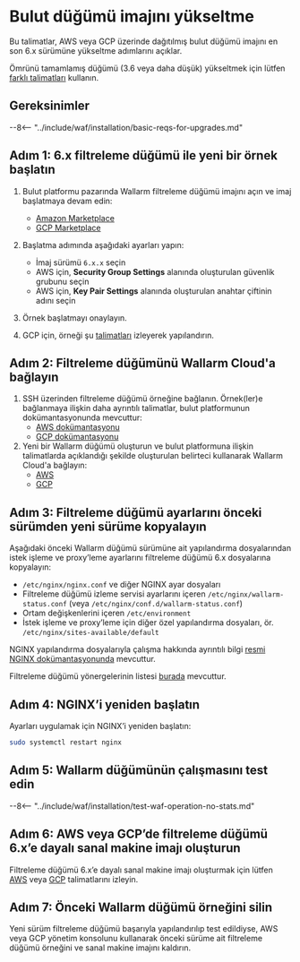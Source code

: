 [wallarm-status-instr]:             ../admin-en/configure-statistics-service.md
[memory-instr]:                     ../admin-en/configuration-guides/allocate-memory-for-waf-node.md
[waf-directives-instr]:             ../admin-en/configure-parameters-en.md
[ptrav-attack-docs]:                ../attacks-vulns-list.md#path-traversal
[attacks-in-ui-image]:              ../images/admin-guides/test-attacks-quickstart.png
[nginx-process-time-limit-docs]:    ../admin-en/configure-parameters-en.md#wallarm_process_time_limit
[nginx-process-time-limit-block-docs]:  ../admin-en/configure-parameters-en.md#wallarm_process_time_limit_block
[overlimit-res-rule-docs]:           ../user-guides/rules/configure-overlimit-res-detection.md
[graylist-docs]:                     ../user-guides/ip-lists/overview.md
[waf-mode-instr]:                   ../admin-en/configure-wallarm-mode.md
[ip-lists-docs]:                     ../user-guides/ip-lists/overview.md
[link-wallarm-health-check]:        ../admin-en/uat-checklist-en.md
[link-cloud-connect-guide]:         ../installation/inline/compute-instances/aws/aws-ami.md#4-connect-the-instance-to-the-wallarm-cloud


# Bulut düğümü imajını yükseltme

Bu talimatlar, AWS veya GCP üzerinde dağıtılmış bulut düğümü imajını en son 6.x sürümüne yükseltme adımlarını açıklar.

Ömrünü tamamlamış düğümü (3.6 veya daha düşük) yükseltmek için lütfen [farklı talimatları](older-versions/cloud-image.md) kullanın.

## Gereksinimler

--8<-- "../include/waf/installation/basic-reqs-for-upgrades.md"

## Adım 1: 6.x filtreleme düğümü ile yeni bir örnek başlatın

1. Bulut platformu pazarında Wallarm filtreleme düğümü imajını açın ve imaj başlatmaya devam edin:
      * [Amazon Marketplace](https://aws.amazon.com/marketplace/pp/B073VRFXSD)
      * [GCP Marketplace](https://console.cloud.google.com/marketplace/details/wallarm-node-195710/wallarm-node)
2. Başlatma adımında aşağıdaki ayarları yapın:

      * İmaj sürümü `6.x.x` seçin
      * AWS için, **Security Group Settings** alanında oluşturulan güvenlik grubunu seçin
      * AWS için, **Key Pair Settings** alanında oluşturulan anahtar çiftinin adını seçin
3. Örnek başlatmayı onaylayın.
4. GCP için, örneği şu [talimatları](../installation/cloud-platforms/gcp/machine-image.md#2-configure-the-filtering-node-instance) izleyerek yapılandırın.

## Adım 2: Filtreleme düğümünü Wallarm Cloud'a bağlayın

1. SSH üzerinden filtreleme düğümü örneğine bağlanın. Örnek(ler)e bağlanmaya ilişkin daha ayrıntılı talimatlar, bulut platformunun dokümantasyonunda mevcuttur:
      * [AWS dokümantasyonu](https://docs.aws.amazon.com/AWSEC2/latest/UserGuide/AccessingInstances.html)
      * [GCP dokümantasyonu](https://cloud.google.com/compute/docs/instances/connecting-to-instance)
2. Yeni bir Wallarm düğümü oluşturun ve bulut platformuna ilişkin talimatlarda açıklandığı şekilde oluşturulan belirteci kullanarak Wallarm Cloud'a bağlayın:
      * [AWS][link-cloud-connect-guide]
      * [GCP](../installation/cloud-platforms/gcp/machine-image.md#5-connect-the-filtering-node-to-the-wallarm-cloud)

## Adım 3: Filtreleme düğümü ayarlarını önceki sürümden yeni sürüme kopyalayın

Aşağıdaki önceki Wallarm düğümü sürümüne ait yapılandırma dosyalarından istek işleme ve proxy’leme ayarlarını filtreleme düğümü 6.x dosyalarına kopyalayın:

* `/etc/nginx/nginx.conf` ve diğer NGINX ayar dosyaları
* Filtreleme düğümü izleme servisi ayarlarını içeren `/etc/nginx/wallarm-status.conf` (veya `/etc/nginx/conf.d/wallarm-status.conf`)
* Ortam değişkenlerini içeren `/etc/environment`
* İstek işleme ve proxy’leme için diğer özel yapılandırma dosyaları, ör. `/etc/nginx/sites-available/default`

NGINX yapılandırma dosyalarıyla çalışma hakkında ayrıntılı bilgi [resmi NGINX dokümantasyonunda](https://nginx.org/docs/beginners_guide.html) mevcuttur.

Filtreleme düğümü yönergelerinin listesi [burada](../admin-en/configure-parameters-en.md) mevcuttur.

## Adım 4: NGINX’i yeniden başlatın

Ayarları uygulamak için NGINX’i yeniden başlatın:

```bash
sudo systemctl restart nginx
```

## Adım 5: Wallarm düğümünün çalışmasını test edin

--8<-- "../include/waf/installation/test-waf-operation-no-stats.md"

## Adım 6: AWS veya GCP’de filtreleme düğümü 6.x’e dayalı sanal makine imajı oluşturun

Filtreleme düğümü 6.x’e dayalı sanal makine imajı oluşturmak için lütfen [AWS](../admin-en/installation-guides/amazon-cloud/create-image.md) veya [GCP](../admin-en/installation-guides/google-cloud/create-image.md) talimatlarını izleyin.

## Adım 7: Önceki Wallarm düğümü örneğini silin

Yeni sürüm filtreleme düğümü başarıyla yapılandırılıp test edildiyse, AWS veya GCP yönetim konsolunu kullanarak önceki sürüme ait filtreleme düğümü örneğini ve sanal makine imajını kaldırın.